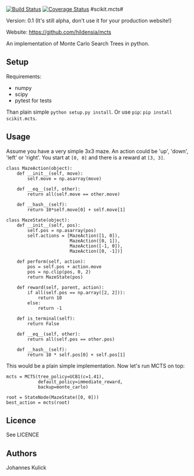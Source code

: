 [![Build Status](https://travis-ci.org/hildensia/mcts.svg?branch=master)](https://travis-ci.org/hildensia/mcts)
[![Coverage Status](https://coveralls.io/repos/hildensia/mcts/badge.svg)](https://coveralls.io/r/hildensia/mcts)
#scikit.mcts#

Version: 0.1 (It's still alpha, don't use it for your production website!)

Website: https://github.com/hildensia/mcts

An implementation of Monte Carlo Search Trees in python.

## Setup
Requirements:
 * numpy
 * scipy
 * pytest for tests

Than plain simple `python setup.py install`. Or use `pip`: `pip install scikit.mcts`.

## Usage
Assume you have a very simple 3x3 maze. An action could be 'up', 'down', 'left' or 'right'. You start at `[0, 0]` and there is a reward at `[3, 3]`.

    class MazeAction(object):
        def __init__(self, move):
            self.move = np.asarray(move)
        
        def __eq__(self, other):
            return all(self.move == other.move)
            
        def __hash__(self):
            return 10*self.move[0] + self.move[1]
    
    class MazeState(object):
        def __init__(self, pos):
            self.pos = np.asarray(pos)
            self.actions = [MazeAction([1, 0]),
                            MazeAction([0, 1]),
                            MazeAction([-1, 0]),
                            MazeAction([0, -1])]
        
        def perform(self, action):
            pos = self.pos + action.move
            pos = np.clip(pos, 0, 2)
            return MazeState(pos)
            
        def reward(self, parent, action):
            if all(self.pos == np.array([2, 2])):
                return 10
            else:
                return -1
                
        def is_terminal(self):
            return False
                
        def __eq__(self, other):
            return all(self.pos == other.pos)
            
        def __hash__(self):
            return 10 * self.pos[0] + self.pos[1]
            
This would be a plain simple implementation. Now let's run MCTS on top:

    mcts = MCTS(tree_policy=UCB1(c=1.41), 
                default_policy=immediate_reward,
                backup=monte_carlo)
    
    root = StateNode(MazeState([0, 0]))
    best_action = mcts(root)


## Licence
See LICENCE

## Authors
Johannes Kulick
            
            
